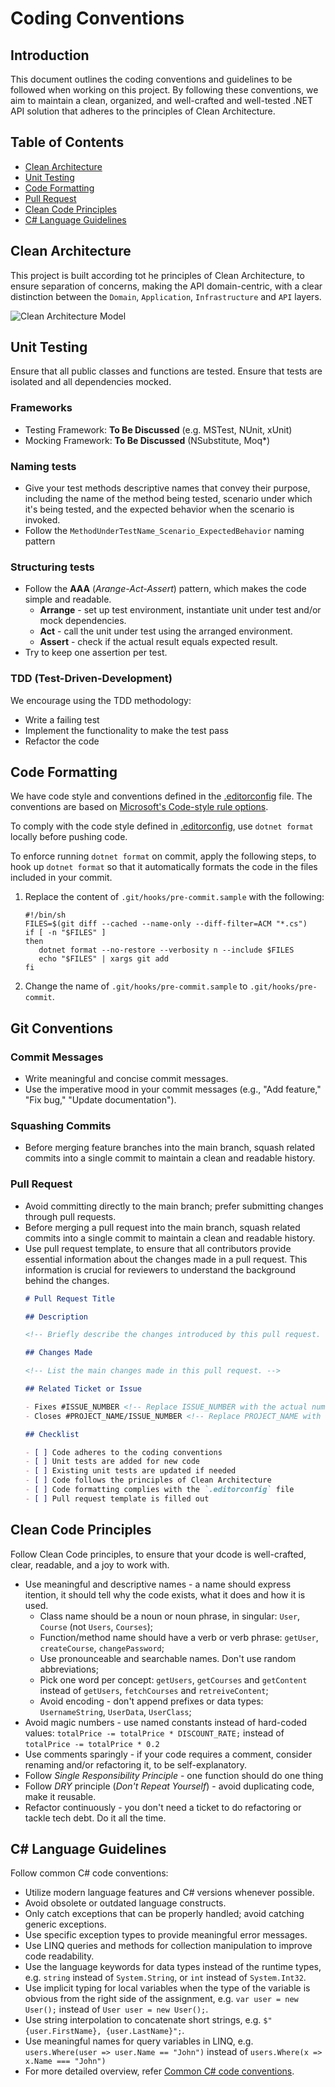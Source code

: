 # Coding Conventions

## Introduction

This document outlines the coding conventions and guidelines to be followed when working on this project. By following
these conventions, we aim to maintain a clean, organized, and well-crafted and well-tested .NET API solution that
adheres to the principles of Clean Architecture.

## Table of Contents

- [Clean Architecture](#clean-architecture)
- [Unit Testing](#unit-testing)
- [Code Formatting](#code-formatting)
- [Pull Request](#pull-request)
- [Clean Code Principles](#clean-code-principles)
- [C# Language Guidelines](#c-language-guidelines)

## Clean Architecture

This project is built according tot he principles of Clean Architecture, to ensure separation of concerns, making the
API domain-centric, with a clear distinction between the `Domain`, `Application`, `Infrastructure` and `API` layers.

![Clean Architecture Model](https://github.com/InFiNet-Code-AB/Dojo-BE/assets/49125242/cc31085c-6510-4a98-87ae-9511eaf0f375)

## Unit Testing

Ensure that all public classes and functions are tested. Ensure that tests are isolated and all dependencies mocked.

### Frameworks

- Testing Framework: **To Be Discussed** (e.g. MSTest, NUnit, xUnit)
- Mocking Framework: **To Be Discussed** (NSubstitute, Moq\*)

### Naming tests

- Give your test methods descriptive names that convey their purpose, including the name of the method being tested,
  scenario under which it's being tested, and the expected behavior when the scenario is invoked.
- Follow the `MethodUnderTestName_Scenario_ExpectedBehavior` naming pattern

### Structuring tests

- Follow the **AAA** (_Arange-Act-Assert_) pattern, which makes the code simple and readable.
  - **Arrange** - set up test environment, instantiate unit under test and/or mock dependencies.
  - **Act** - call the unit under test using the arranged environment.
  - **Assert** - check if the actual result equals expected result.
- Try to keep one assertion per test.

### TDD (Test-Driven-Development)

We encourage using the TDD methodology:

- Write a failing test
- Implement the functionality to make the test pass
- Refactor the code

## Code Formatting

We have code style and conventions defined in the [.editorconfig](../.editorconfig) file. The conventions are based on
[Microsoft's Code-style rule options](https://learn.microsoft.com/en-us/dotnet/fundamentals/code-analysis/code-style-rule-options).

To comply with the code style defined in [.editorconfig](../.editorconfig), use `dotnet format` locally before pushing
code.

To enforce running `dotnet format` on commit, apply the following steps, to hook up `dotnet format` so that it
automatically formats the code in the files included in your commit.

1. Replace the content of `.git/hooks/pre-commit.sample` with the following:

   ```
   #!/bin/sh
   FILES=$(git diff --cached --name-only --diff-filter=ACM "*.cs")
   if [ -n "$FILES" ]
   then
      dotnet format --no-restore --verbosity n --include $FILES
      echo "$FILES" | xargs git add
   fi
   ```

2. Change the name of `.git/hooks/pre-commit.sample` to `.git/hooks/pre-commit`.

## Git Conventions

### Commit Messages

- Write meaningful and concise commit messages.
- Use the imperative mood in your commit messages (e.g., "Add feature," "Fix bug," "Update documentation").

### Squashing Commits

- Before merging feature branches into the main branch, squash related commits into a single commit to maintain a clean and readable history.

### Pull Request

- Avoid committing directly to the main branch; prefer submitting changes through pull requests.
- Before merging a pull request into the main branch, squash related commits into a single commit to maintain a clean and readable history.
- Use pull request template, to ensure that all contributors provide essential information about the changes made in
  a pull request. This information is crucial for reviewers to understand the background behind the changes.
  ```markdown
  # Pull Request Title

  ## Description

  <!-- Briefly describe the changes introduced by this pull request. -->

  ## Changes Made

  <!-- List the main changes made in this pull request. -->

  ## Related Ticket or Issue

  - Fixes #ISSUE_NUMBER <!-- Replace ISSUE_NUMBER with the actual number of the GitHub issue or ticket. -->
  - Closes #PROJECT_NAME/ISSUE_NUMBER <!-- Replace PROJECT_NAME with the name of your GitHub project. -->

  ## Checklist

  - [ ] Code adheres to the coding conventions
  - [ ] Unit tests are added for new code
  - [ ] Existing unit tests are updated if needed
  - [ ] Code follows the principles of Clean Architecture
  - [ ] Code formatting complies with the `.editorconfig` file
  - [ ] Pull request template is filled out
  ```

## Clean Code Principles

Follow Clean Code principles, to ensure that your dcode is well-crafted, clear, readable, and a joy to work with.

- Use meaningful and descriptive names - a name should express itention, it should tell why the code exists, what it
  does and how it is used.
  - Class name should be a noun or noun phrase, in singular: `User`, `Course` (not `Users`, `Courses`);
  - Function/method name should have a verb or verb phrase: `getUser`, `createCourse`, `changePassword`;
  - Use pronounceable and searchable names. Don't use random abbreviations;
  - Pick one word per concept: `getUsers`, `getCourses` and `getContent` instead of `getUsers`, `fetchCourses`
    and `retreiveContent`;
  - Avoid encoding - don't append prefixes or data types: `UsernameString`, `UserData`, `UserClass`;
- Avoid magic numbers - use named constants instead of hard-coded values: `totalPrice -= totalPrice * DISCOUNT_RATE;`
  instead of `totalPrice -= totalPrice * 0.2`
- Use comments sparingly - if your code requires a comment, consider renaming and/or refactoring it, to be
  self-explanatory.
- Follow _Single Responsibility Principle_ - one function should do one thing
- Follow _DRY_ principle (_Don't Repeat Yourself_) - avoid duplicating code, make it reusable.
- Refactor continuously - you don't need a ticket to do refactoring or tackle tech debt. Do it all the time.

## C# Language Guidelines

Follow common C# code conventions:

- Utilize modern language features and C# versions whenever possible.
- Avoid obsolete or outdated language constructs.
- Only catch exceptions that can be properly handled; avoid catching generic exceptions.
- Use specific exception types to provide meaningful error messages.
- Use LINQ queries and methods for collection manipulation to improve code readability.
- Use the language keywords for data types instead of the runtime types, e.g. `string` instead of `System.String`, or
  `int` instead of `System.Int32`.
- Use implicit typing for local variables when the type of the variable is obvious from the right side of the
  assignment, e.g. `var user = new User();` instead of `User user = new User();`.
- Use string interpolation to concatenate short strings, e.g. `$"{user.FirstName}, {user.LastName}";`.
- Use meaningful names for query variables in LINQ, e.g. `users.Where(user => user.Name == "John")` instead of
  `users.Where(x => x.Name === "John")`
- For more detailed overview, refer
  [Common C# code conventions](https://learn.microsoft.com/en-us/dotnet/csharp/fundamentals/coding-style/coding-conventions).
